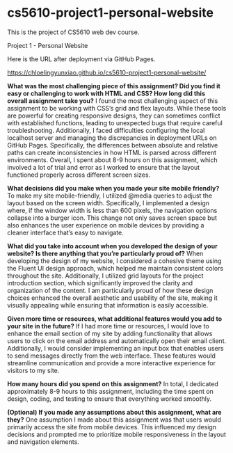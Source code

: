 # cs5610-project1-personal-website

This is the project of CS5610 web dev course.

Project 1 - Personal Website

Here is the URL after deployment via GitHub Pages.

https://chloelingyunxiao.github.io/cs5610-project1-personal-website/

**What was the most challenging piece of this assignment? Did you find it easy or challenging to work with HTML and CSS? How long did this overall assignment take you?**
I found the most challenging aspect of this assignment to be working with CSS’s grid and flex layouts. While these tools are powerful for creating responsive designs, they can sometimes conflict with established functions, leading to unexpected bugs that require careful troubleshooting. Additionally, I faced difficulties configuring the local localhost server and managing the discrepancies in deployment URLs on GitHub Pages. Specifically, the differences between absolute and relative paths can create inconsistencies in how HTML is parsed across different environments. Overall, I spent about 8-9 hours on this assignment, which involved a lot of trial and error as I worked to ensure that the layout functioned properly across different screen sizes.

**What decisions did you make when you made your site mobile friendly?**
To make my site mobile-friendly, I utilized @media queries to adjust the layout based on the screen width. Specifically, I implemented a design where, if the window width is less than 600 pixels, the navigation options collapse into a burger icon. This change not only saves screen space but also enhances the user experience on mobile devices by providing a cleaner interface that’s easy to navigate.

**What did you take into account when you developed the design of your website? Is there anything that you’re particularly proud of?**
When developing the design of my website, I considered a cohesive theme using the Fluent UI design approach, which helped me maintain consistent colors throughout the site. Additionally, I utilized grid layouts for the project introduction section, which significantly improved the clarity and organization of the content. I am particularly proud of how these design choices enhanced the overall aesthetic and usability of the site, making it visually appealing while ensuring that information is easily accessible.

**Given more time or resources, what additional features would you add to your site in the future?**
If I had more time or resources, I would love to enhance the email section of my site by adding functionality that allows users to click on the email address and automatically open their email client. Additionally, I would consider implementing an input box that enables users to send messages directly from the web interface. These features would streamline communication and provide a more interactive experience for visitors to my site.

**How many hours did you spend on this assignment?**
In total, I dedicated approximately 8-9 hours to this assignment, including the time spent on design, coding, and testing to ensure that everything worked smoothly.

**(Optional) If you made any assumptions about this assignment, what are they?**
One assumption I made about this assignment was that users would primarily access the site from mobile devices. This influenced my design decisions and prompted me to prioritize mobile responsiveness in the layout and navigation elements.
